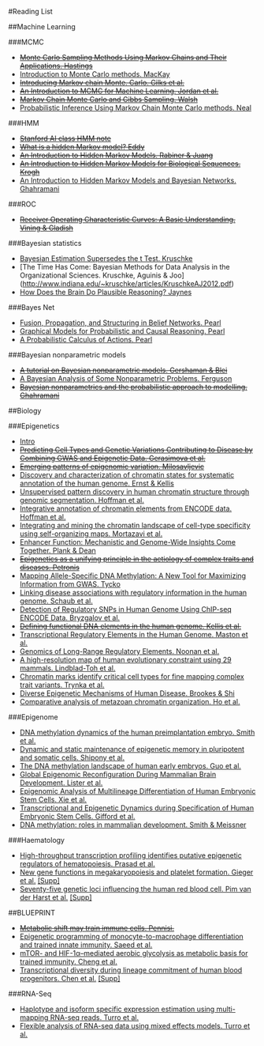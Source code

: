 #Reading List

##Machine Learning

###MCMC

* ~~[Monte Carlo Sampling Methods Using Markov Chains and Their Applications. Hastings](https://www.google.co.uk/url?sa=t&rct=j&q=&esrc=s&source=web&cd=1&cad=rja&uact=8&ved=0CCcQFjAA&url=http%3A%2F%2Fwww.isds.duke.edu%2F~scs%2FCourses%2FStat376%2FPapers%2FBasic%2FHastings1970.pdf&ei=LnLOU5jgCY3b7AavhIDoCQ&usg=AFQjCNFBeQes9RWbbs9ytjRDWlvcFSMCiA&sig2=3P0W_W0-2stLkb5FJLanrg&bvm=bv.71198958,d.ZGU)~~
* [Introduction to Monte Carlo methods. MacKay](http://www.inference.phy.cam.ac.uk/mackay/erice.pdf)
* ~~[Introducing Markov chain Monte. Carlo. Gilks et al.](http://blogs.utas.edu.au/my-imas/files/2013/09/MCMC1.pdf)~~
* ~~[An Introduction to MCMC for Machine Learning. Jordan et al.](http://cis.temple.edu/~latecki/Courses/RobotFall07/PapersFall07/andrieu03introduction.pdf)~~
* ~~[Markov Chain Monte Carlo and Gibbs Sampling. Walsh](http://web.mit.edu/~wingated/www/introductions/mcmc-gibbs-intro.pdf)~~
* [Probabilistic Inference Using Markov Chain Monte Carlo methods. Neal](http://www.cs.toronto.edu/~radford/ftp/review.pdf)

###HMM
* ~~[Stanford AI class HMM note](https://www.dropbox.com/s/t1xpy392r8ex85s/stanford-ai-class_hmm.png)~~
* ~~[What is a hidden Markov model? Eddy](http://www.nature.com/nbt/journal/v22/n10/pdf/nbt1004-1315.pdf)~~
* ~~[An Introduction to Hidden Markov Models. Rabiner & Juang](http://www.cs.umb.edu/~rvetro/vetroBioComp/HMM/Rabiner1986%20An%20Introduction%20to%20Hidden%20Markov%20Models.pdf)~~
* ~~[An Introduction to Hidden Markov Models for Biological Sequences. Krogh](http://people.binf.ku.dk/krogh/publications/ps/Krogh98a.pdf)~~
* [An Introduction to Hidden Markov Models and Bayesian Networks. Ghahramani](http://mlg.eng.cam.ac.uk/zoubin/papers/ijprai.pdf)

###ROC
* ~~[Receiver Operating Characteristic Curves: A Basic Understanding. Vining & Gladish](http://pubs.rsna.org/doi/pdf/10.1148/radiographics.12.6.1439017)~~

###Bayesian statistics
* [Bayesian Estimation Supersedes the t Test. Kruschke](http://www.indiana.edu/~kruschke/BEST/)
* [The Time Has Come: Bayesian Methods for Data Analysis in the Organizational Sciences. Kruschke, Aguinis & Joo] (http://www.indiana.edu/~kruschke/articles/KruschkeAJ2012.pdf)
* [How Does the Brain Do Plausible Reasoning? Jaynes](http://exordio.qfb.umich.mx/archivos%20pdf%20de%20trabajo%20umsnh/aphilosofia/bayesian%20importantes/brain.pdf)

###Bayes Net
* [Fusion, Propagation, and Structuring in Belief Networks. Pearl](http://cecs.wright.edu/~swang/cs409/Pearl.pdf)
* [Graphical Models for Probabilistic and Causal Reasoning. Pearl](http://ftp.cs.ucla.edu/pub/stat_ser/r236-2nd-edition-2011.pdf)
* [A Probabilistic Calculus of Actions. Pearl](http://arxiv.org/pdf/1302.6835v1.pdf)

###Bayesian nonparametric models
* ~~[A tutorial on Bayesian nonparametric models. Gershaman & Blei](http://www.cs.princeton.edu/~blei/papers/GershmanBlei2012.pdf)~~
* [A Bayesian Analysis of Some Nonparametric Problems. Ferguson](http://www.cis.upenn.edu/~taskar/courses/cis700-sp08/papers/ferguson.pdf)
* ~~[Bayesian nonparametrics and the probabilistic approach to modelling. Ghahramani](http://mlg.eng.cam.ac.uk/pub/pdf/Gha12.pdf)~~

##Biology

###Epigenetics

* [Intro](http://epigenie.com/epigenetics/)
* ~~[Predicting Cell Types and Genetic Variations Contributing to Disease by Combining GWAS and Epigenetic Data. Gerasimova et al.](http://www.plosone.org/article/info%3Adoi%2F10.1371%2Fjournal.pone.0054359)~~
* ~~[Emerging patterns of epigenomic variation. Milosavljevic](http://www.cell.com/trends/genetics/abstract/S0168-9525\(11\)00042-4)~~
* [Discovery and characterization of chromatin states for systematic annotation of the human genome. Ernst & Kellis](http://www.nature.com/nbt/journal/v28/n8/abs/nbt.1662.html)
* [Unsupervised pattern discovery in human chromatin structure through genomic segmentation. Hoffman et al.](http://www.nature.com/nmeth/journal/v9/n5/full/nmeth.1937.html)
* [Integrative annotation of chromatin elements from ENCODE data. Hoffman et al.](http://nar.oxfordjournals.org/content/early/2012/12/05/nar.gks1284.full)
* [Integrating and mining the chromatin landscape of cell-type specificity using self-organizing maps. Mortazavi et al.](http://genome.cshlp.org/content/23/12/2136.full)
* [Enhancer Function: Mechanistic and Genome-Wide Insights Come Together. Plank & Dean](http://www.cell.com/molecular-cell/pdf/S1097-2765\(14\)00523-1.pdf)
* ~~[Epigenetics as a unifying principle in the aetiology of complex traits and diseases.  Petronis](http://www.nature.com/nature/journal/v465/n7299/full/nature09230.html)~~
* [Mapping Allele-Specific DNA Methylation: A New Tool for Maximizing Information from GWAS. Tycko](http://www.sciencedirect.com/science/article/pii/S000292971000025X#)
* [Linking disease associations with regulatory information in the human genome. Schaub et al.](http://genome.cshlp.org/content/22/9/1748.long)
* [Detection of Regulatory SNPs in Human Genome Using ChIP-seq ENCODE Data. Bryzgalov et al.](http://www.plosone.org/article/info%3Adoi%2F10.1371%2Fjournal.pone.0078833)
* ~~[Defining functional DNA elements in the human genome. Kellis et al.](http://www.pnas.org/content/111/17/6131)~~
* [Transcriptional Regulatory Elements in the Human Genome. Maston et al.](http://www.annualreviews.org/doi/abs/10.1146/annurev.genom.7.080505.115623)
* [Genomics of Long-Range Regulatory Elements. Noonan et al.](http://www.annualreviews.org/doi/abs/10.1146/annurev-genom-082509-141651)
* [A high-resolution map of human evolutionary constraint using 29 mammals. Lindblad-Toh et al.](http://www.nature.com/nature/journal/v478/n7370/full/nature10530.html)
* [Chromatin marks identify critical cell types for fine mapping complex trait variants. Trynka et al.](http://www.nature.com/ng/journal/v45/n2/full/ng.2504.html)
* [Diverse Epigenetic Mechanisms of Human Disease. Brookes & Shi](http://www.annualreviews.org/doi/pdf/10.1146/annurev-genet-120213-092518)
* [Comparative analysis of metazoan chromatin organization. Ho et al.](http://www.nature.com/nature/journal/v512/n7515/pdf/nature13415.pdf)

###Epigenome

* [DNA methylation dynamics of the human preimplantation embryo. Smith et al.](http://www.nature.com/nature/journal/vaop/ncurrent/full/nature13581.html)
* [Dynamic and static maintenance of epigenetic memory in pluripotent and somatic cells. Shipony et al.](http://www.nature.com/nature/journal/vaop/ncurrent/full/nature13458.html)
* [The DNA methylation landscape of human early embryos. Guo et al.](http://www.nature.com/nature/journal/vaop/ncurrent/full/nature13544.html)
* [Global Epigenomic Reconfiguration During Mammalian Brain Development. Lister et al.](http://www.sciencemag.org/content/341/6146/1237905)
* [Epigenomic Analysis of Multilineage Differentiation of Human Embryonic Stem Cells. Xie et al.](http://www.cell.com/abstract/S0092-8674\(13\)00464-9)
* [Transcriptional and Epigenetic Dynamics during Specification of Human Embryonic Stem Cells. Gifford et al.](http://www.cell.com/abstract/S0092-8674\(13\)00513-8)
* [DNA methylation: roles in mammalian development. Smith & Meissner](http://www.nature.com/nrg/journal/v14/n3/full/nrg3354.html)

###Haematology

* [High-throughput transcription profiling identifies putative epigenetic regulators of hematopoiesis. Prasad et al.](http://www.bloodjournal.org/content/123/17/e46.long)
* [New gene functions in megakaryopoiesis and platelet formation. Gieger et al.](http://www.nature.com/nature/journal/v480/n7376/full/nature10659.html) [\[Supp\]](http://www.nature.com/nature/journal/v480/n7376/extref/nature10659-s1.pdf)
* [Seventy-five genetic loci influencing the human red blood cell. Pim van der Harst et al.](http://www.nature.com/nature/journal/v492/n7429/full/nature11677.html) [\[Supp\]](http://www.nature.com/nature/journal/v492/n7429/extref/nature11677-s1.pdf)

##BLUEPRINT

* ~~[Metabolic shift may train immune cells. Pennisi.](http://www.sciencemag.org/content/345/6204/1550.full)~~
* [Epigenetic programming of monocyte-to-macrophage differentiation and trained innate immunity. Saeed et al.](http://www.sciencemag.org/content/345/6204/1251086.full)
* [mTOR- and HIF-1α–mediated aerobic glycolysis as metabolic basis for trained immunity. Cheng et al.](http://www.sciencemag.org/content/345/6204/1550.full)
* [Transcriptional diversity during lineage commitment of human blood progenitors. Chen et al.](http://www.sciencemag.org/content/345/6204/1251033.full) [\[Supp\]](http://www.sciencemag.org/content/suppl/2014/09/24/345.6204.1251033.DC1/Chen.SM.pdf)

###RNA-Seq

* [Haplotype and isoform specific expression estimation using multi-mapping RNA-seq reads. Turro et al.](http://genomebiology.com/2011/12/2/R13)
* [Flexible analysis of RNA-seq data using mixed effects models. Turro et al.](http://bioinformatics.oxfordjournals.org/content/30/2/180)


